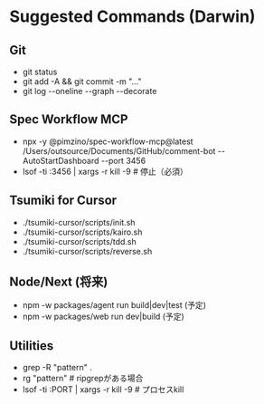 # Suggested Commands (Darwin)

## Git
- git status
- git add -A && git commit -m "..."
- git log --oneline --graph --decorate

## Spec Workflow MCP
- npx -y @pimzino/spec-workflow-mcp@latest /Users/outsource/Documents/GitHub/comment-bot --AutoStartDashboard --port 3456
- lsof -ti :3456 | xargs -r kill -9  # 停止（必須）

## Tsumiki for Cursor
- ./tsumiki-cursor/scripts/init.sh
- ./tsumiki-cursor/scripts/kairo.sh
- ./tsumiki-cursor/scripts/tdd.sh
- ./tsumiki-cursor/scripts/reverse.sh

## Node/Next (将来)
- npm -w packages/agent run build|dev|test (予定)
- npm -w packages/web run dev|build (予定)

## Utilities
- grep -R "pattern" .
- rg "pattern"  # ripgrepがある場合
- lsof -ti :PORT | xargs -r kill -9  # プロセスkill
